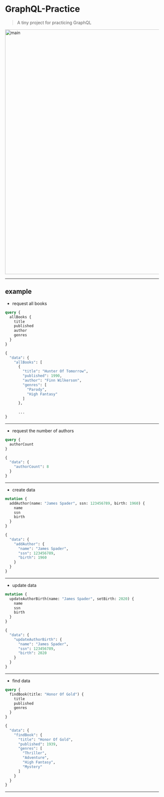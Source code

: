 # GraphQL-Practice
> A tiny project for practicing GraphQL

<img width="800" alt="main" src="https://user-images.githubusercontent.com/10775915/87668147-8d756100-c7a6-11ea-8832-6916ffa622ab.png"></img>

---

## example

- request all books
``` graphql
query {
  allBooks {
    title
    published
    author
    genres
  }
}
```

``` graphql
{
  "data": {
    "allBooks": [
      {
        "title": "Hunter Of Tomorrow",
        "published": 1990,
        "author": "Finn Wilkerson",
        "genres": [
          "Parody",
          "High Fantasy"
        ]
      },
      
      ...
}
```
---

- request the number of authors
``` graphql
query {
  authorCount
}
```

``` graphql
{
  "data": {
    "authorCount": 8
  }
}
````
---

- create data
``` graphql
mutation {
  addAuthor(name: "James Spader", ssn: 123456789, birth: 1960) {
    name
    ssn
    birth
  }
}
```

``` graphql
{
  "data": {
    "addAuthor": {
      "name": "James Spader",
      "ssn": 123456789,
      "birth": 1960
    }
  }
}
```
---

- update data
``` graphql
mutation {
  updateAuthorBirth(name: "James Spader", setBirth: 2020) {
    name
    ssn
    birth
  }
}
```

``` graphql
{
  "data": {
    "updateAuthorBirth": {
      "name": "James Spader",
      "ssn": 123456789,
      "birth": 2020
    }
  }
}
```
---

- find data
``` graphql
query {
  findBook(title: "Honor Of Gold") {
    title
    published
    genres
  }
}
```

``` graphql
{
  "data": {
    "findBook": {
      "title": "Honor Of Gold",
      "published": 1939,
      "genres": [
        "Thriller",
        "Adventure",
        "High Fantasy",
        "Mystery"
      ]
    }
  }
}
```
---
